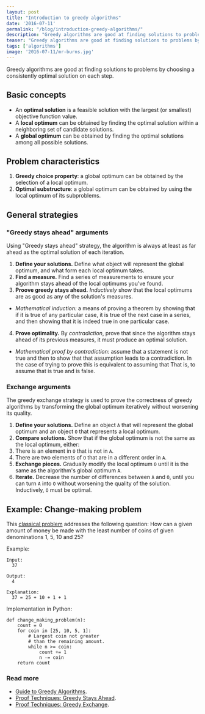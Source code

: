 ```yaml
---
layout: post
title: "Introduction to greedy algorithms"
date: '2016-07-11'
permalink: "/blog/introduction-greedy-algorithms/"
description: "Greedy algorithms are good at finding solutions to problems by choosing a consistently optimal solution on each step."
teaser: "Greedy algorithms are good at finding solutions to problems by choosing a consistently optimal solution on each step."
tags: ['algorithms']
image: '2016-07-11/mr-burns.jpg'
---
```


Greedy algorithms are good at finding solutions to problems by choosing a consistently optimal solution on each step.

## Basic concepts

* An **optimal solution** is a feasible solution with the largest (or smallest) objective function value.
* A **local optimum** can be obtained by finding the optimal solution within a neighboring set of candidate solutions.
* A **global optimum** can be obtained by finding the optimal solutions among all possible solutions.

## Problem characteristics

1. **Greedy choice property**: a global optimum can be obtained by the selection of a local optimum.
2. **Optimal substructure**: a global optimum can be obtained by using the local optimum of its subproblems.

## General strategies

### "Greedy stays ahead" arguments

Using "Greedy stays ahead" strategy, the algorithm is always at least as far ahead as the optimal solution of each iteration.

1. **Define your solutions.** Define what object will represent the global optimum, and what form each local optimum takes.
2. **Find a measure.** Find a series of measurements to ensure your algorithm stays ahead of the local optimums you've found.
3. **Proove greedy stays ahead.** _Inductively_ show that the local optimums are as good as any of the solution's measures.

* _Mathematical induction:_ a means of proving a theorem by showing that if it is true of any particular case, it is true of the next case in a series, and then showing that it is indeed true in one particular case.

4. **Prove optimality.** By _contradiction_, prove that since the algorithm stays ahead of its previous measures, it must produce an optimal solution.

* _Mathematical proof by contradiction:_ assume that a statement is not true and then to show that that assumption leads to a contradiction. In the case of trying to prove this is equivalent to assuming that That is, to assume that is true and is false.

### Exchange arguments

The greedy exchange strategy is used to prove the correctness of greedy algorithms by transforming the global optimum iteratively without worsening its quality.

1. **Define your solutions.** Define an object `A` that will represent the global optimum and an object `O` that represents a local optimum.
2. **Compare solutions.** Show that if the global optimum is not the same as the local optimum, either:
3. There is an element in `O` that is not in `A`.
4. There are two elements of `O` that are in a different order in `A`.
5. **Exchange pieces.** Gradually modify the local optimum `O` until it is the same as the algorithm's global optimum `A`.
6. **Iterate.** Decrease the number of differences between `A` and `O`, until you can turn `A` into `O` without worsening the quality of the solution. Inductively, `O` must be optimal.

## Example: Change-making problem

This [classical problem](https://en.wikipedia.org/wiki/Change-making_problem) addresses the following question: How can a given amount of money be made with the least number of coins of given denominations 1, 5, 10 and 25?

Example:

    Input:
      37

    Output:
      4

    Explanation:
      37 = 25 + 10 + 1 + 1

Implementation in Python:

    def change_making_problem(n):
        count = 0
        for coin in [25, 10, 5, 1]:
            # Largest coin not greater
            # than the remaining amount.
            while n >= coin:
                count += 1
                n -= coin
        return count

### Read more

* [Guide to Greedy Algorithms](http://web.stanford.edu/class/archive/cs/cs161/cs161.1138/handouts/120%20Guide%20to%20Greedy%20Algorithms.pdf).
* [Proof Techniques: Greedy Stays Ahead](http://www.cs.cornell.edu/courses/cs482/2004su/handouts/greedy_ahead.pdf).
* [Proof Techniques: Greedy Exchange](http://www.cs.cornell.edu/courses/cs482/2003su/handouts/greedy_exchange.pdf).
